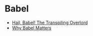 # Babel

- [Hail, Babel! The Transpiling Overlord](http://developer.telerik.com/featured/hail-babel-the-transpiling-overlord)
- [Why Babel Matters](http://codemix.com/blog/why-babel-matters)
